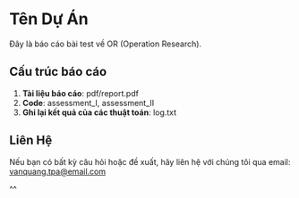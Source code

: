 # Tên Dự Án

Đây là báo cáo bài test về OR (Operation Research).

## Cấu trúc báo cáo

1. **Tài liệu báo cáo**: pdf/report.pdf
2. **Code**: assessment_I, assessment_II
3. **Ghi lại kết quả của các thuật toán**: log.txt

## Liên Hệ

Nếu bạn có bất kỳ câu hỏi hoặc đề xuất, hãy liên hệ với chúng tôi qua email: vanquang.tpa@email.com

^^

